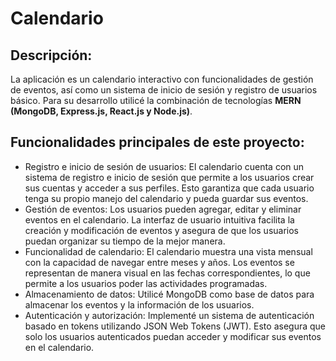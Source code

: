 # Calendario

## Descripción:
La aplicación es un calendario interactivo con funcionalidades de gestión de eventos, así como un sistema de inicio de sesión y registro de usuarios básico. 
Para su desarrollo utilicé la combinación de tecnologías **MERN (MongoDB, Express.js, React.js y Node.js)**.

## Funcionalidades principales de este proyecto:
* Registro e inicio de sesión de usuarios: 
  El calendario cuenta con un sistema de registro e inicio de sesión que permite a los usuarios crear sus cuentas y acceder a sus perfiles. 
  Esto garantiza que cada usuario tenga su propio manejo del calendario y pueda guardar sus eventos.
* Gestión de eventos: 
  Los usuarios pueden agregar, editar y eliminar eventos en el calendario. 
  La interfaz de usuario intuitiva facilita la creación y modificación de eventos y asegura de que los usuarios puedan organizar su tiempo de la mejor manera.
* Funcionalidad de calendario: 
  El calendario muestra una vista mensual con la capacidad de navegar entre meses y años. 
  Los eventos se representan de manera visual en las fechas correspondientes, lo que permite a los usuarios poder las actividades programadas.
* Almacenamiento de datos: 
  Utilicé MongoDB como base de datos para almacenar los eventos y la información de los usuarios.
* Autenticación y autorización: 
  Implementé un sistema de autenticación basado en tokens utilizando JSON Web Tokens (JWT). 
  Esto asegura que solo los usuarios autenticados puedan acceder y modificar sus eventos en el calendario.
